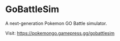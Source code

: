 # GoBattleSim
A next-generation Pokemon GO Battle simulator.

Visit: https://pokemongo.gamepress.gg/gobattlesim
